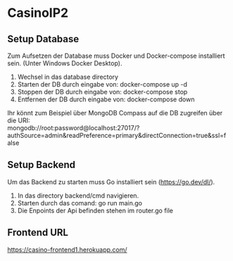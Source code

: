 # CasinoIP2

## Setup Database

Zum Aufsetzen der Database muss Docker und Docker-compose installiert sein. (Unter Windows Docker Desktop).

1. Wechsel in das database directory
2. Starten der DB durch eingabe von: docker-compose up -d
3. Stoppen der DB durch eingabe von: docker-compose stop
4. Entfernen der DB durch eingabe von: docker-compose down

Ihr könnt zum Beispiel über MongoDB Compass auf die DB zugreifen über die URI:\
mongodb://root:password@localhost:27017/?authSource=admin&readPreference=primary&directConnection=true&ssl=false 


## Setup Backend

Um das Backend zu starten muss Go installiert sein (https://go.dev/dl/).

1. In das directory backend/cmd navigieren.
2. Starten durch das comand: go run main.go
3. Die Enpoints der Api befinden stehen im router.go file

## Frontend URL
https://casino-frontend1.herokuapp.com/
